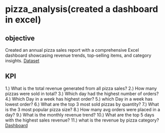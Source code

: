 # pizza_analysis(created a dashboard in excel)
## objective
Created an annual pizza sales report with a comprehensive Excel dashboard showcasing revenue trends, top-selling items, and category insights.
<a href="https://github.com/siddharthsinghnegi/pizza_analysis/blob/main/pizza_sales%20excel%20file.xlsx">Dataset</a>
## KPI
1.)	What is the total revenue generated from all pizza sales?
2.)	How many pizzas were sold in total?
3.)	Which day had the highest number of orders?
4.)	Which Day in a week has highest order?
5.)	which Day in a week has lowest order?
6.)	What are the top 3 most sold pizzas by quantity?
7.)	What is the 3 most popular pizza size?
8.)	How many avg orders were placed in a day?
9.)	What is the monthly revenue trend?
10.)	What are the top 5 days with the highest sales revenue?
11.)	what is the revenue by pizza category?
<a href="https://github.com/siddharthsinghnegi/pizza_analysis/blob/main/Screenshot%202025-08-03%20135155.png">Dashboard</a>
